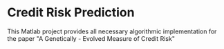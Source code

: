 # Credit Risk Prediction
This Matlab project provides all necessary algorithmic implementation for the paper "A Genetically - Evolved Measure of Credit Risk"
